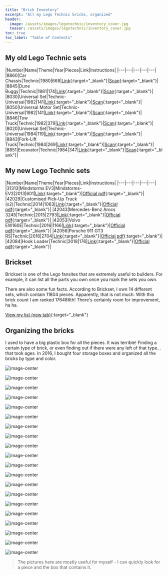 ```yaml
---
title: "Brick Inventory"
excerpt: "All my Lego Technic bricks, organized"
header:
  image: /assets/images/legotechnic/inventory_cover.jpg
  teaser: /assets/images/legotechnic/inventory_cover.jpg
toc: true
toc_label: "Table of Contents"
---
```


## My old Lego Technic sets

|Number|Name|Theme|Year|Pieces|Link|Instructions|
|---|---|---|---|---|
|8860|Car Chassis|Technic|1980|668|[Link](https://brickset.com/sets/8860-1){:target="_blank"}|[Scan](http://peeron.com/scans/8860-1/){:target="_blank"}|
|8845|Dune Buggy|Technic|1981|174|[Link](https://brickset.com/sets/8845-1){:target="_blank"}|[Scan](http://peeron.com/scans/8845-1/){:target="_blank"}|
|8030|Universal Set|Technic-Universal|1982|141|[Link](https://brickset.com/sets/8030-1){:target="_blank"}|[Scan](http://peeron.com/scans/8030-1/){:target="_blank"}|
|8050|Universal Motor Set|Technic-Universal|1982|141|[Link](https://brickset.com/sets/8050-1){:target="_blank"}|[Scan](http://peeron.com/scans/8050-1/){:target="_blank"}|
|8846|Tow Truck|Technic|1982|379|[Link](https://brickset.com/sets/8846-1){:target="_blank"}|[Scan](http://peeron.com/scans/8846-1/){:target="_blank"}|
|8020|Universal Set|Technic-Universal|1984|119|[Link](https://brickset.com/sets/8020-1){:target="_blank"}|[Scan](http://peeron.com/scans/8020-1/){:target="_blank"}|
|8843|Fork-Lift Truck|Technic|1984|269|[Link](https://brickset.com/sets/8843-1){:target="_blank"}|[Scan](http://peeron.com/scans/8843-1/){:target="_blank"}|
|8851|Excavator|Technic|1984|347|[Link](https://brickset.com/sets/8851-1){:target="_blank"}|[Scan](http://peeron.com/scans/8851-1/){:target="_blank"}|

## My new Lego Technic sets

|Number|Name|Theme|Year|Pieces|Link|Instructions|
|---|---|---|---|---|
|31313|Mindstorms EV3|Mindstorms-EV3|2013|601|[Link](https://brickset.com/sets/31313-1){:target="_blank"}|[Official pdf](https://www.lego.com/biassets/bi/6124045.pdf){:target="_blank"}|
|42029|Customised Pick-Up Truck (x2)|Technic|2014|1063|[Link](https://brickset.com/sets/42029-1){:target="_blank"}|[Official pdf](https://www.lego.com/biassets/bi/6120834.pdf){:target="_blank"}|
|42043|Mercedes-Benz Arocs 3245|Technic|2015|2793|[Link](https://brickset.com/sets/42043-1){:target="_blank"}|[Official pdf](https://www.lego.com/biassets/bi/6182511.pdf){:target="_blank"}|
|42053|Volvo EW160E|Technic|2016|1166|[Link](https://brickset.com/sets/42053-1){:target="_blank"}|[Official pdf](https://www.lego.com/biassets/bi/6205583.pdf){:target="_blank"}|
|42056|Porsche 911 GT3 RS|Technic|2016|2704|[Link](https://brickset.com/sets/42056-1){:target="_blank"}|[Official pdf](https://www.lego.com/biassets/bi/6207108.pdf){:target="_blank"}|
|42084|Hook Loader|Technic|2018|176|[Link](https://brickset.com/sets/42084-1){:target="_blank"}|[Official pdf](https://www.lego.com/biassets/bi/6220547.pdf){:target="_blank"}|

## Brickset

Brickset is one of the Lego fansites that are extremely useful to builders. For example, it can list all the parts you own once you mark the sets you own.

There are also some fun facts. According to Brickset, I own 14 different sets, which contain 11804 pieces. Apparently, that is not much. With this brick count I am ranked 176486th! There's certainly room for improvement, ha ha.

[View my list (new tab)](https://brickset.com/sets/ownedby-trantako){:target="_blank"}

## Organizing the bricks

I used to have a big plastic box for all the pieces. It was terrible! Finding a certain type of brick, or even finding out if there were any left of that type... that took ages. In 2016, I bought four storage boxes and organized all the bricks by type and color.

![image-center](https://lh3.googleusercontent.com/pw/ACtC-3dSzhDTWatg_RUjybi7k2NaOQjTkyCkw8wvNjHSDknl2mLw8O9q2tSrQjhbhe1gtC8EdmrbCg97el5eINJxWJyBaWYAGcCX4A1H_ctzafYfy6UkPVzGmR7dMzG2Fmfltge1fmaNzTv0d0qceXFkd11Z=w1194-h895-no?authuser=0)

![image-center](https://lh3.googleusercontent.com/pw/ACtC-3fJwNmFN4uIxgqe2AsZzL5GyDLZqGk7yYgk9P6Vsla9MATqUevE5LsLeASAG8gQNIHYhUnaOEtIwFG2A2lbkGyB5tbDBz8P1T9vQJ-MgTgRFMgsFoHPOgDCGSZvndNFrkYMIGVaxOPffaz1wdxAo-Vg=w1194-h895-no?authuser=0)

![image-center](https://lh3.googleusercontent.com/pw/ACtC-3dnX_5L971JsZK5bx08toAVMvxodrOZGo7FV3is3cwY4ShCTnKLmEqEUUkYjxiZf9DTH2Ah8iU0dBubKJUzCfv1yX68fZtsUXaz6DnPfP_Zq-U0ZYgVrcszgveQpn2GWgx2Kv0a--i1mkWmvgj1i1RZ=w1194-h895-no?authuser=0)

![image-center](https://lh3.googleusercontent.com/pw/ACtC-3dU56CvkvUVrLEkxnclkhBKlpkZM_AWPfCXEXBRwH2wHmp46xz6cxEOLOqSJlkWdSIXQA5CGViGFhrKK-wd2RTxGLpslLg6B8PkRu5lg0h8CD1dltoDSulREOunk6gRoJsZV4XlVfNpvEZbdN1TSbWC=w1194-h895-no?authuser=0)

![image-center](https://lh3.googleusercontent.com/pw/ACtC-3efQCu109L448fj6wMrVABHDgdGvvWAqoP0wPo1BmeJ8FIhBAZnn0fdudp7ZCgVGBK0vORqqUXcwzoaLoi6eqswr-ZolOIvWuwpPpGaO8mDFBEzWzGTQX8oNhMTEJ_p36nqz5UsoMhqcpQXXhjF4rHL=w1194-h895-no?authuser=0)

![image-center](https://lh3.googleusercontent.com/pw/ACtC-3cbqaFu2gISwHmp0hFxHuSND1PQhXyxeurrQOnIEjtKm8SoaJ4T1ofMztEmUp0nUQEvGJD83sOEDpFpcEMMb3TFeeGQuSCPu3_JOESbtN_bt98la6HLGk3GO92QQ81cSnWoiYtX1w2p5urey2ZvSyDH=w1194-h895-no?authuser=0)

![image-center](https://lh3.googleusercontent.com/pw/ACtC-3eKWtulOax56CjehXICqDI-ZQ3PifRRVu7bGCwKKyGOLpXxpNDcJIoEitXbPyWkwp_VM8bfEvIFl1VYO_InJqrrNy31WHj0RVJMR9IAuPsieKyYBSPtB5iH5RUjyxd69ADycVEz59O5V_6SVcAJfWM2=w1194-h895-no?authuser=0)

![image-center](https://lh3.googleusercontent.com/pw/ACtC-3fdK-bXEktETc0bnjSCgsuaposH2eMTEV-XqmEXCDDbVeeVo3De4EJOOC9VLS5yFgfLcD7SYuQO78_eY3NospuBgjVaIgVp4h4gLbX-f1lJt_RJYzvxQEpIOZS_t_jZ1PhILu0VCtEj1YQhKm-SxZs4=w1194-h895-no?authuser=0)

![image-center](https://lh3.googleusercontent.com/pw/ACtC-3cRrurxwyygz04nmTEdMBPOs3NEovm0AKtxLbiCGAXcYv4X4o0U0-v_KKvDau8rk3TiRktjWzFL5VukxloZFJaNHbBFnOxRCiTv_eLgPa0N-zCI4CONdA0QLesGbj_SKIFNmCHBrdlZRqnES3sezwFF=w1194-h895-no?authuser=0)

![image-center](https://lh3.googleusercontent.com/pw/ACtC-3fy8T_EWGkpfr-YLNIG3xmVe4sn8IqohDs3BiO3ny1Dh0pZdRVQzr6YVDbAd1Be-wojQBboj5eHbu9JYcl_spKYXzJJJ_7hkz3EiVqJOX-yPsBMQfBPEdS8IGs8pnBs4i2dx2gfm6O35lM4D_jmG10y=w1194-h895-no?authuser=0)

![image-center](https://lh3.googleusercontent.com/pw/ACtC-3f8oqtgcFZF-kXZ-NUHRR74wEG7W0H-uS_y8sntQHTZDTxVWXe6ZmtfS19-EDlw6TmtRuvAiN3PP4p5SbrKaBzlrDTbaPb4g9rImCkG4aoky_H2VTu9XXwjGm7fs9F_0ItvopkChkonzkg-pl5p51Dx=w1194-h895-no?authuser=0)

![image-center](https://lh3.googleusercontent.com/pw/ACtC-3eYf0LELeC5eyBLz1UocqYoHLetarm4aiubvnCBi6BqQ8spxsWI_SWKdPkSS4nATlkHeqB6fWt4eSOn-T7nw4GYajKcRAPqw8e3-7rSMbv7e0MiNhqyiQLYGNVEZDsEfbNak1on2zx-bXG_jlxaZH9J=w1194-h895-no?authuser=0)

![image-center](https://lh3.googleusercontent.com/pw/ACtC-3dXVPXPK6jDxwVqVvcWrEWgHnyDPgxAFBJuUGHpES6bgZleecBJBscjWwwEqdlBkvZG5HSOffedjRlIRQe8BMDUFHfI2uCyKWXyOuvigFZDzzzeu6NZvz7_xuVKOeh3zKNtT4srY5tae6zbV0gVNobk=w1194-h895-no?authuser=0)

![image-center](https://lh3.googleusercontent.com/pw/ACtC-3fL1b4OXxriHXNLnAEJ91UeWHjIEixxt5IdnZfFN0sJQ4CpU_0gk_N1hHFrL4fLl3HuZcHfjaOmF2vRnTbHNyF7AVIRIJYZMK2S6ggqecePcSQhB0qLLoP30Vx_benBkvs-LtRrtIuzJFpwRPSL-hbt=w1194-h895-no?authuser=0)

![image-center](https://lh3.googleusercontent.com/pw/ACtC-3cCoW-dWWRyTNgLxuAcXfUawlePi15dJxRvaHEU0Mw5-kB0XFo50UHbFd8c96D0hsngkhTlSAFYTNSLtUSNKn0pPtA7FwqROl4VnwpCCgck1nopjp6PxPdrhen9juYVpJhMe-ViHbRnDW-ly7fSIybP=w1194-h895-no?authuser=0)

![image-center](https://lh3.googleusercontent.com/pw/ACtC-3cbhGHi8Zd3r_BKRnZhQqgPBkD9MktRkC1_ga0I_Py5Hcg8fPz_HPunr-3hvEFszkMzW3Xh8ch_AHJoOdx0FPvC3uxGKTWJIkKmmX9dYtRZ8EMyId20Ixkz9a2Ew3eUs4Q8-NzoL7Lpa8JH6htRcfmu=w1194-h895-no?authuser=0)

![image-center](https://lh3.googleusercontent.com/pw/ACtC-3dfZOVBJ4-eIXguu-lWs2-csuBgTa8t3AhH8C7Oxm3NwkGjYVXVdYeM0dfTabWU8wU1tac_R3tmfWwMc5WMKT0prC71diTb7HYDPXd2oxFk0aqz0KKYE2ktmsDVpxt9CghWNAYxzbfYVTDY1WfzLCQi=w1194-h895-no?authuser=0)

![image-center](https://lh3.googleusercontent.com/pw/ACtC-3e_W7WiE8L8klf6SElFglpduJmPhU0i9ogE5q9iCBqwYtTa5B4LxBQfWhGZIIrjpRq33n4xHRhDW08bHB-gGcYKQz9TpTbqlxPVYQS4iEzj6y51YagXn5eFUmmgagF2QlNz4Vc8uSe_HniOA8fvePGN=w1194-h895-no?authuser=0)

![image-center](https://lh3.googleusercontent.com/pw/ACtC-3eJ2yyO3Pe-wj8nVLkKwpwzP-98uFQEPxdPArAvtBZDokSHahLDlvQqs3vcSYfQWApr0jFTtO1WJjgjOmmEDZAvk5_5Gx5b75sQDK6wNejMMIdJD_a7Acli4U22-JIsr2McjOBz4NXPYXhsrSeQMa9L=w1194-h895-no?authuser=0)

![image-center](https://lh3.googleusercontent.com/pw/ACtC-3fCsCgUwb4CjJCG3UcoZA9RB9-Xj_RkEF2k5nQOpYux1huq1FL-rlvaPw_tgIL0bT1fZUGdCPv6jkpJbsZFGzrQdlnpGPEhJaGaZwCT4xWM-ow5Rs0VrOT2xrKfet8s14e5bx7rvuBNVkxb6kDgXiuJ=w1194-h895-no?authuser=0)

> The pictures here are mostly useful for myself - I can quickly look for a piece and the box that contains it.
